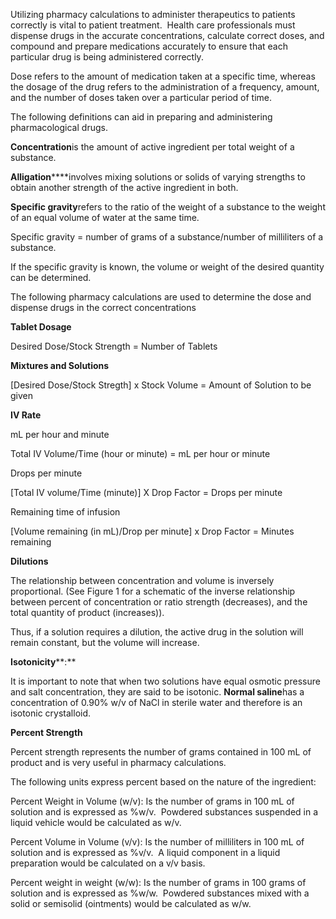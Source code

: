 Utilizing pharmacy calculations to administer therapeutics to patients correctly is vital to patient treatment.  Health care professionals must dispense drugs in the accurate concentrations, calculate correct doses, and compound and prepare medications accurately to ensure that each particular drug is being administered correctly.

Dose refers to the amount of medication taken at a specific time, whereas the dosage of the drug refers to the administration of a frequency, amount, and the number of doses taken over a particular period of time.

The following definitions can aid in preparing and administering pharmacological drugs.

**Concentration**is the amount of active ingredient per total weight of a substance.

**Alligation******involves mixing solutions or solids of varying strengths to obtain another strength of the active ingredient in both.

**Specific gravity**refers to the ratio of the weight of a substance to the weight of an equal volume of water at the same time.

Specific gravity = number of grams of a substance/number of milliliters of a substance.

If the specific gravity is known, the volume or weight of the desired quantity can be determined.

The following pharmacy calculations are used to determine the dose and dispense drugs in the correct concentrations

**Tablet Dosage**

Desired Dose/Stock Strength = Number of Tablets

**Mixtures and Solutions**

[Desired Dose/Stock Stregth] x Stock Volume = Amount of Solution to be given

**IV Rate**

mL per hour and minute

Total IV Volume/Time (hour or minute) = mL per hour or minute

Drops per minute

[Total IV volume/Time (minute)] X Drop Factor = Drops per minute

Remaining time of infusion

[Volume remaining (in mL)/Drop per minute] x Drop Factor = Minutes remaining

**Dilutions**

The relationship between concentration and volume is inversely proportional. (See Figure 1 for a schematic of the inverse relationship between percent of concentration or ratio strength (decreases), and the total quantity of product (increases)).

Thus, if a solution requires a dilution, the active drug in the solution will remain constant, but the volume will increase.

**Isotonicity****:**

It is important to note that when two solutions have equal osmotic pressure and salt concentration, they are said to be isotonic. **Normal saline**has a concentration of 0.90% w/v of NaCl in sterile water and therefore is an isotonic crystalloid.

**Percent Strength**

Percent strength represents the number of grams contained in 100 mL of product and is very useful in pharmacy calculations.

The following units express percent based on the nature of the ingredient:

Percent Weight in Volume (w/v): Is the number of grams in 100 mL of solution and is expressed as %w/v.  Powdered substances suspended in a liquid vehicle would be calculated as w/v.

Percent Volume in Volume (v/v): Is the number of milliliters in 100 mL of solution and is expressed as %v/v.  A liquid component in a liquid preparation would be calculated on a v/v basis.

Percent weight in weight (w/w): Is the number of grams in 100 grams of solution and is expressed as %w/w.  Powdered substances mixed with a solid or semisolid (ointments) would be calculated as w/w.